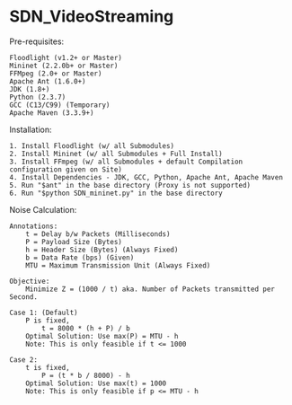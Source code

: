 # SDN_VideoStreaming

Pre-requisites:

	Floodlight (v1.2+ or Master)
	Mininet (2.2.0b+ or Master)
	FFMpeg (2.0+ or Master)
	Apache Ant (1.6.0+)
	JDK (1.8+)
	Python (2.3.7)
	GCC (C13/C99) (Temporary)
	Apache Maven (3.3.9+)
	
Installation:

	1. Install Floodlight (w/ all Submodules)
	2. Install Mininet (w/ all Submodules + Full Install)
	3. Install FFmpeg (w/ all Submodules + default Compilation configuration given on Site)
	4. Install Dependencies - JDK, GCC, Python, Apache Ant, Apache Maven
	5. Run "$ant" in the base directory (Proxy is not supported)
	6. Run "$python SDN_mininet.py" in the base directory

Noise Calculation:

	Annotations:
		t = Delay b/w Packets (Milliseconds)
		P = Payload Size (Bytes)
		h = Header Size (Bytes) (Always Fixed)
		b = Data Rate (bps) (Given)
		MTU = Maximum Transmission Unit (Always Fixed)
	
	Objective:
		Minimize Z = (1000 / t) aka. Number of Packets transmitted per Second.
	
	Case 1: (Default)
		P is fixed,
			t = 8000 * (h + P) / b
		Optimal Solution: Use max(P) = MTU - h
		Note: This is only feasible if t <= 1000
	
	Case 2:
		t is fixed,
			P = (t * b / 8000) - h
		Optimal Solution: Use max(t) = 1000
		Note: This is only feasible if p <= MTU - h

